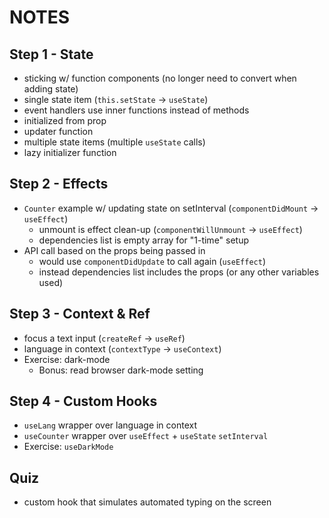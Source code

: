 # NOTES

## Step 1 - State

- sticking w/ function components (no longer need to convert when adding state)
- single state item (`this.setState` -> `useState`)
- event handlers use inner functions instead of methods
- initialized from prop
- updater function
- multiple state items (multiple `useState` calls)
- lazy initializer function

## Step 2 - Effects

- `Counter` example w/ updating state on setInterval (`componentDidMount` -> `useEffect`)
  - unmount is effect clean-up (`componentWillUnmount` -> `useEffect`)
  - dependencies list is empty array for "1-time" setup
- API call based on the props being passed in
  - would use `componentDidUpdate` to call again (`useEffect`)
  - instead dependencies list includes the props (or any other variables used)

## Step 3 - Context & Ref

- focus a text input (`createRef` -> `useRef`)
- language in context (`contextType` -> `useContext`)
- Exercise: dark-mode
  - Bonus: read browser dark-mode setting

## Step 4 - Custom Hooks

- `useLang` wrapper over language in context
- `useCounter` wrapper over `useEffect` + `useState` `setInterval`
- Exercise: `useDarkMode`

## Quiz

- custom hook that simulates automated typing on the screen
